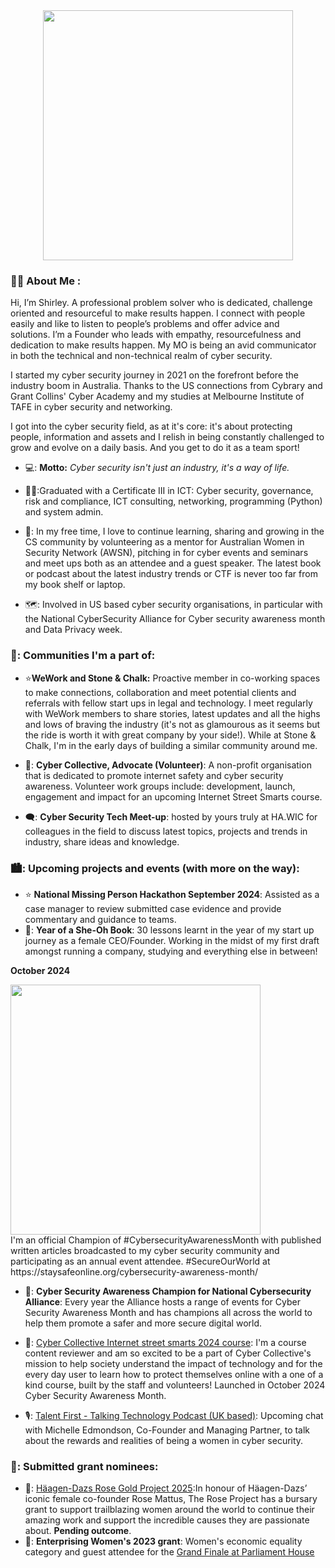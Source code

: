 <div align="center">
  <img src="https://i.imgur.com/q0ig5DN.png" width= "400"/>
</div>

### :woman_technologist: About Me :
Hi, I’m Shirley.
A professional problem solver who is dedicated, challenge oriented and resourceful to make results happen. I connect with people easily and like to listen to people’s problems and offer advice and solutions. I’m a Founder who leads with empathy, resourcefulness and dedication to make results happen. My MO is being an avid communicator in both the technical and non-technical realm of cyber security.

I started my cyber security journey in 2021 on the forefront before the industry boom in Australia. Thanks to the US connections from Cybrary and Grant Collins' Cyber Academy and my studies at Melbourne Institute of TAFE in cyber security and networking. 

I got into the cyber security field, as at it's core: it's about protecting people, information and assets and I relish in being constantly challenged to grow and evolve on a daily basis. And you get to do it as a team sport!

- 💻: **Motto:** _Cyber security isn't just an industry, it's a way of life._

- 👩‍🎓:Graduated with a Certificate III in ICT: Cyber security, governance, risk and compliance, ICT consulting, networking, programming (Python) and system admin.

- 🫡: In my free time, I love to continue learning, sharing and growing in the CS community by volunteering as a mentor for Australian Women in Security Network (AWSN), pitching in for cyber events and seminars and meet ups both as an attendee and a guest speaker. The latest book or podcast about the latest industry trends or CTF is never too far from my book shelf or laptop.

- 🗺️: Involved in US based cyber security organisations, in particular with the National CyberSecurity Alliance for Cyber security awareness month and Data Privacy week.

### 💬: Communities I'm a part of:

- :star:**WeWork and Stone & Chalk:** Proactive member in co-working spaces to make connections, collaboration and meet potential clients and referrals with fellow start ups in legal and technology. I meet regularly with WeWork members to share stories, latest updates and all the highs and lows of braving the industry (it's not as glamourous as it seems but the ride is worth it with great company by your side!). While at Stone & Chalk, I'm in the early days of building a similar community around me.
  
- 🌃: **Cyber Collective, Advocate (Volunteer)**: A non-profit organisation that is dedicated to promote internet safety and cyber security awareness. Volunteer work groups include: development, launch, engagement and impact for an upcoming Internet Street Smarts course.

- 🗨️: **Cyber Security Tech Meet-up**: hosted by yours truly at HA.WIC for colleagues in the field to discuss latest topics, projects and trends in industry, share ideas and knowledge.

 ### 🏙️: Upcoming projects and events (with more on the way):

- :star: **National Missing Person Hackathon September 2024**: Assisted as a case manager to review submitted case evidence and provide commentary and guidance to teams.
- 📝: **Year of a She-Oh Book**: 30 lessons learnt in the year of my start up journey as a female CEO/Founder. Working in the midst of my first draft amongst running a company, studying and everything else in between!

**October 2024**
<div id="header" align="left">
  <img src="https://20740408.fs1.hubspotusercontent-na1.net/hubfs/20740408/2023%20Champion%20Badge-1.png" width= "400" />
</div>
I'm an official Champion of #CybersecurityAwarenessMonth with published written articles broadcasted to my cyber security community and participating as an annual event attendee.
#SecureOurWorld at https://staysafeonline.org/cybersecurity-awareness-month/

- 🌃: **Cyber Security Awareness Champion for National Cybersecurity Alliance**: Every year the Alliance hosts a range of events for Cyber Security Awareness Month and has champions all across the world to help them promote a safer and more secure digital world. 
   
- 🌃: <a href="https://www.cybercollective.org/internet-street-smarts-quiz">Cyber Collective Internet street smarts 2024 course</a>: I'm a course content reviewer and am so excited to be a part of Cyber Collective's mission to help society understand the impact of technology and for the every day user to learn how to protect themselves online with a one of a kind course, built by the staff and volunteers! Launched in October 2024 Cyber Security Awareness Month.

- 🎙️: <a href="https://podcasts.apple.com/us/podcast/talent-first/id1729985559">Talent First - Talking Technology Podcast (UK based)</a>: Upcoming chat with Michelle Edmondson, Co-Founder and Managing Partner, to talk about the rewards and realities of being a women in cyber security.

### 📜: Submitted grant nominees:

- 🌹: <a href="https://iwd.haagen-dazs.global/en/iwd-top-50-nominees/">Häagen-Dazs Rose Gold Project 2025</a>:In honour of Häagen-Dazs’ iconic female co-founder Rose Mattus, The Rose Project has a bursary grant to support trailblazing women around the world to continue their amazing work and support the incredible causes they are passionate about. **Pending outcome**.
- 🌠: **Enterprising Women's 2023 grant**: Women's economic equality category and guest attendee for the <a href="https://youtu.be/mKFQBDSvU_c?si=rOJdwDiwhVq8LMyD/">Grand Finale at Parliament House</a>

  
